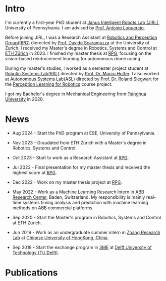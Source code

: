 
# Intro

I'm currently a first-year PhD student at <a href="https://jirl-upenn.github.io/">Janus Intelligent Robots Lab (JIRL)</a>, University of Pennsylvania. I am advised by <a href="https://antonilo.github.io/">Prof. Antonio Loquercio</a>.

Before joining JIRL, I was a Research Assistant at [Robotics and Perception Group(RPG)](https://rpg.ifi.uzh.ch/) dierected
by [Prof. Davide Scaramuzza](https://rpg.ifi.uzh.ch/people_scaramuzza.html) at the University of Zurich. 
I received my Master's degree in Robotics, Systems and Control at [ETH Zürich](https://ethz.ch/de.html) in 2023. I
finished my master thesis at [RPG](https://rpg.ifi.uzh.ch/), focusing on the vision-based reinforcement learning 
for autonomous drone racing. 

During my master's studies, I worked as a semester project student 
at [Robotic Systems Lab(RSL)](https://rsl.ethz.ch/)
directed by [Prof. Dr. Marco Hutter](https://rsl.ethz.ch/the-lab/people/person-detail.MTIxOTEx.TGlzdC8yNDQxLC0xNDI1MTk1NzM1.html).
I also worked at [Autonomous Systems Lab(ASL)](https://asl.ethz.ch/) directed by 
[Prof. Dr. Roland Siegwart](https://asl.ethz.ch/the-lab/people/person-detail.Mjk5ODE=.TGlzdC8yMDI4LDEyMDExMzk5Mjg=.html) for 
the [Perception Learning for Robotics](https://asl.ethz.ch/education/lectures/perception_and_learning_for_robotics.html) course project.

I got my Bachelor's degree in Mechanical Engineering from [Tsinghua University](https://www.tsinghua.edu.cn/en/) in 2020.

# News

- Aug 2024 - Start the PhD program at ESE, University of Pennsylvania.

- Nov 2023 - Graudated from ETH Zürich with a Master's degree in Robotics, Systems and Control.

- Oct 2023 - Start to work as a Research Assistant at [RPG](https://rpg.ifi.uzh.ch/).

- Jul 2023 - Final presentation for my master thesis and received the highest score at 
[RPG](https://rpg.ifi.uzh.ch/). 

- Dec 2022 - Work on my master thesis project at [RPG](https://rpg.ifi.uzh.ch/). 

- May 2022 - Work as a Machine Learning Research Intern in 
[ABB Research Center](https://global.abb/group/en/technology/corporate-research-centers/switzerland), Baden, Switzerland. 
My responsibility is mainly real-time systems timing analysis and prediction with machine learning methods on ABB commercial platforms. 

- Sep 2020 - Start the Master's program in Robotics, Systems and Control at ETH Zürich. 

- Jun 2019 - Work as an undergraduate summer intern in [Zhang Research Lab](http://microbot.mae.cuhk.edu.hk/) 
at [Chinese University of HongKong, China](https://www.cuhk.edu.hk/english/index.html).

- Sep 2018 - Start the exchange program in [3ME](https://www.tudelft.nl/en/3me) at 
[Delft University of Technology (TU Delft)](https://www.tudelft.nl/en/).


<!-- # Personal Story

- At 20, the anime `Naruto: Shippuden` concluded. Naruto accompanied me go through my whole teenagerhood.

- At 18, I finished the College Entrance Exam in Henan, China. Too many things happened after this milestone. 
I fell in love with my girlfriend after we knew each other for two years and had been deskmates for one year. 

- At 14, I broke one of my front tooth when I played with one of my friends. Half of my original tooth is in a box at my home in China,
where is thousands of kilometers far from me now.

- I was born in a small countryside.  -->

<!-- # I like

- Running
- Skiing
- Table Tennis
- Tennis
- [Movies](https://www.notion.so/ad6a03796b3642f9aa557d92846d5e86?v=704c62ed21e24c8881f9fb32cf400d70)

# Acknowledgement

I inherited this page from the original author, [Michael D'Angelo](https://mldangelo.com/), whose website works like a charm. The websites listed below are also refered when I built my own website.

- [Alex Peysakhovich](http://alexpeys.github.io/)
- [Chris Lengerich](http://www.chrislengerich.com/)
- [Chris Saad](https://www.chrissaad.com/)
- [Duncan Tomlin](http://duncantomlin.com/)
- [Hawley Moore](http://hawleymoore.com/)
- [Holman Gao](https://golmansax.com/)
- [Ian Webster](http://ianww.com/)
- [Johanna Flato](https://www.johannaflato.com/)
- [Judy Mou](http://www.judymou.com/)
- [Kristina Monakhova](https://kristinamonakhova.com/)
- [Noah Trueblood](http://notrueblood.com/)
- [Ruoxi Wang](http://ruoxiw.com/)
- [Tom Sachs](https://www.tomsachs.org/) -->

# Publications

